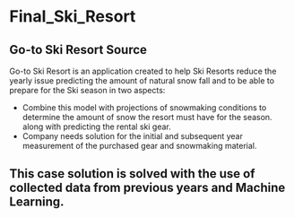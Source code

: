# Final_Ski_Resort

## Go-to Ski Resort Source
Go-to Ski Resort is an application created to help Ski Resorts reduce the yearly issue predicting the amount of natural snow fall and to be able to prepare for the Ski season in two aspects:

* Combine this model with projections of snowmaking conditions to determine the amount of snow the resort must have for the season.
along with predicting the rental ski gear. 
* Company needs solution for the initial and subsequent year measurement of the purchased gear and snowmaking material. 

## This case solution is solved with the use of collected data from previous years and Machine Learning. 
